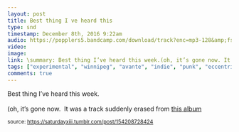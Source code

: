 ```yaml
---
layout: post
title: Best thing I ve heard this
type: snd
timestamp: December 8th, 2016 9:22am
audio: https://popplers5.bandcamp.com/download/track?enc=mp3-128&amp;fsig=bd48059a76bf6df6f4784240e1ef97a7&amp;id=1016019743&amp;nl=1&amp;stream=1&amp;ts=1481214164.0
video: 
image: 
link: \summary: Best thing I’ve heard this week.(oh, it’s gone now. It was a track suddenly erased from
tags: ["experimental", "winnipeg", "avante", "indie", "punk", "eccentric", "pop", "canada", "song", "music", "recommended"]
comments: true
---
```


Best thing I’ve heard this week.<br/><br/>(oh, it’s gone now.  It was a track suddenly erased from <a href="https://trampolinesounds.bandcamp.com/album/sometimes-a-song-is-just-a-cigar-ep-2016" target="_blank">this album</a>
 
  
<small>source: https://saturdayxiii.tumblr.com/post/154208728424</small>